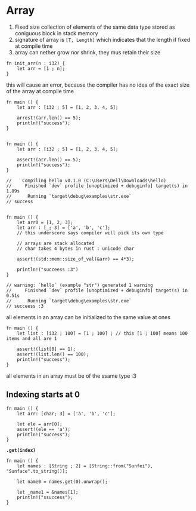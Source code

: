 # Array

1. Fixed size collection of elements of the same data type stored as coniguous block in stack memory
2. signature of array is `[T, Length]` which indicates that the length if fixed at compile time
3. array can nether grow nor shrink, they mus retain their size

```
fn init_arr(n : i32) {
    let arr = [1 ; n];
}
```

this will cause an error, because the compiler has no idea of the exact size of the array at compile time

```
fn main () {
    let arr : [i32 ; 5] = [1, 2, 3, 4, 5];

    arrest!(arr.len() == 5);
    println!("success");
}
```

```

fn main () {
    let arr : [i32 ; 5] = [1, 2, 3, 4, 5];

    assert!(arr.len() == 5);
    println!("success");
}

//    Compiling hello v0.1.0 (C:\Users\Dell\Downloads\hello)
//     Finished `dev` profile [unoptimized + debuginfo] target(s) in 1.89s
//      Running `target\debug\examples\str.exe`
// success
```

```

fn main () {
    let arr0 = [1, 2, 3];
    let arr : [_; 3] = ['a', 'b', 'c'];
    // this underscore says compiler will pick its own type
    
    // arrays are stack allocated
    // char takes 4 bytes in rust : unicode char

    assert!(std::mem::size_of_val(&arr) == 4*3);

    println!("succeess :3")
}

// warning: `hello` (example "str") generated 1 warning
//     Finished `dev` profile [unoptimized + debuginfo] target(s) in 0.51s
//      Running `target\debug\examples\str.exe`
// succeess :3
```

all elements in an array can be initialized to the same value at ones

```
fn main () {
    let list : [i32 ; 100] = [1 ; 100] ; // this [1 ; 100] means 100 items and all are 1

    assert!(list[0] == 1);
    assert!(list.len() == 100);
    println!("success");
}
```

all elements in an array must be of the ssame type :3

## Indexing starts at 0

```
fn main () {
    let arr: [char; 3] = ['a', 'b', 'c'];

    let ele = arr[0];
    assert!(ele == 'a');
    println!("success");
}
```

**`.get(index)`**

```
fn main () {
    let names : [String ; 2] = [String::from("Sunfei"), "Sunface".to_string()];

    let name0 = names.get(0).unwrap();

    let _name1 = &names[1];
    println!("ssuccess");
}
```

